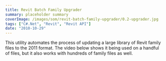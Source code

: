```yaml
---
title: Revit Batch Family Upgrader
summary: placeholder summary
coverImage: /images/som/revit-batch-family-upgrader/0.2-upgrader.jpg
tags: ["C#.Net", "Revit", "Revit API"]
date: "2010-10-29"
---
```


This utility automates the process of updating a large library of Revit family files to the 2011 format. The video below shows it being used on a handful of files, but it also works with hundreds of family files as well.
